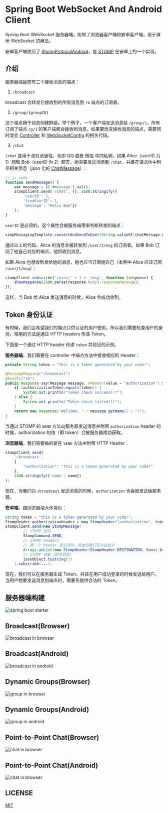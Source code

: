 # Spring Boot WebSocket And Android Client

Spring Boot WebSocket 服务器端，附带了浏览器客户端和安卓客户端，用于演示 WebSocket 的用法。

安卓客户端使用了 [StompProtocolAndroid](https://github.com/NaikSoftware/StompProtocolAndroid)，是 [STOMP](https://en.wikipedia.org/wiki/Streaming_Text_Oriented_Messaging_Protocol) 在安卓上的一个实现。

## 介绍

服务器端目前有三个接收消息的端点：

1. `/broadcast`

broadcast 会转发它接收到的所有消息到 `/b` 端点的订阅者。

2. `/group/{groupID}`

这个端点用于动态创建群组。举个例子，一个客户端发送消息给 `/group/1`，所有订阅了端点 `/g/1` 的客户端都会接收到消息。如果要改变接收消息的端点，需要同时改变 [Controller](WebSocketServer/src/main/java/me/xlui/im/web/WebSocketController.java#L29) 和 [WebSocketConfig](WebSocketServer/src/main/java/me/xlui/im/config/WebSocketConfig.java#L26) 的相关代码。

3. `/chat`

`/chat` 是用于点对点通信，也即 QQ 或者 微信 中的私聊。如果 Alice（userID 为 1）想和 Bob（userID 为 2）聊天，她需要发送消息到 `/chat`，并且在请求体中附带相关信息（json 化的 [ChatMessage](WebSocketServer/src/main/java/me/xlui/im/message/ChatMessage.java)）:

```js
// js code
function sendMessage() {
    var message = $('#message').val();
    stompClient.send('/chat', {}, JSON.stringify({
        'userID': 2, 
        'fromUserID': 1, 
        'message': "Hello Bob"})
    );
}
```

`userID` 是必须的，这个属性会被服务端用来判断转发的端点：

```java
simpMessagingTemplate.convertAndSendToUser(String.valueOf(chatMessage.getUserID()), "/msg", response);
```

通过以上的代码，Alice 的消息会被转发到 `/user/2/msg` 的订阅者。如果 Bob 订阅了他自己对应的端点，他将收到消息。

如果 Alice 也想收到发给她的消息，她也应当订阅她自己（本例中 Alice 应该订阅 `/user/1/msg`）：

```js
stompClient.subscribe('/user/' + 1 + '/msg', function (response) {
    showResponse(JSON.parse(response.body).responseMessage);
});
```

这样，当 Bob 给 Alice 发送消息的时候，Alice 会成功收到。

## Token 身份认证

有时候，我们会希望我们的端点只供认证的用户使用，所以我们需要检查用户的身份。常用的方法是通过 HTTP headers 传递 Token。

下面是一个通过 HTTP header 传递 `token` 并验证的示例。

**服务器端**，我们需要在 controller 中端点方法中接收相应的 Header：

```java
private String token = "this is a token generated by your code!";

@MessageMapping("/broadcast")
@SendTo("/b")
public Response say(Message message, @Header(value = "authorization") String authorizationToken) {
    if (authorizationToken.equals(token)) {
        System.out.println("Token check success!!!");
    } else {
        System.out.println("Token check failed!!!");
    }
    return new Response("Welcome, " + message.getName() + "!");
}
```

当通过 STOMP 的 `SEND` 方法向服务器发送消息并附带 `authorization` header 的时候，authorization 的值（即 token）会被服务器成功获取。

**浏览器端**，我们需要做的是在 `SEND` 方法中附带 HTTP Header：

```js
stompClient.send(
    '/broadcast',
    {
        "authorization": "this is a token generated by your code!"
    },
    JSON.stringify({'name': name})
);
```

现在，当我们向 `/broadcast` 发送消息的时候，`authorization` 也会被发送给服务器。

**安卓端**，跟浏览器端大体类似：

```java
String token = "this is a token generated by your code!";
StompHeader authorizationHeader = new StompHeader("authorization", token);
stompClient.send(new StompMessage(
        // STOMP 指令
        StompCommand.SEND,
        // STOMP headers
        // 第一个 header 是必须的，其他的我们可以自定义
        Arrays.asList(new StompHeader(StompHeader.DESTINATION, Const.broadcast), authorizationHeader),
        // STOMP 荷载（即消息体）
        jsonObject.toString())
    ).subscribe(...);
```

现在，我们可以在服务器生成 Token，并且在用户成功登录的时候发送给用户。当用户想要发送消息到端点时，需要先提供合法的 Token。

## 服务器端构建

![spring boot starter](Images/spring-boot-starter.png)

## Broadcast(Browser)

![broadcast in browser](Images/websocket-browser-broadcast.gif)

## Broadcast(Android)

![broadcast in android](Images/websocket-android-broadcast.gif)

## Dynamic Groups(Browser)

![group in browser](Images/websocket-browser-group.gif)

## Dynamic Groups(Android)

![group in android](Images/websocket-android-group.gif)

## Point-to-Point Chat(Browser)

![chat in browser](Images/websocket-browser-chat.gif)

## Point-to-Point Chat(Android)

![chat in browser](Images/websocket-android-chat.gif)

## LICENSE

[MIT](LICENSE)
